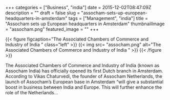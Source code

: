 +++
categories = ["Business", "india"]
date = 2015-12-02T08:47:09Z
description = ""
draft = false
slug = "assocham-sets-up-european-headquarters-in-amsterdam"
tags = ["Management", "india"]
title = "Assocham sets up European headquarters in Amsterdam"
thumbnailImage = "assocham.png"
featured_image = ""
+++

{{< figure figcaption="The Associated Chambers of Commerce and Industry of India " class="left" >}}
	{{< img src= "assocham.png"  alt="The Associated Chambers of Commerce and Industry of India " >}}
{{< /figure >}}

The Associated Chambers of Commerce and Industry of India (known as Assocham India) has officially opened its first Dutch branch in Amsterdam. According to Vikas Chaturvedi, the founder of Assocham Netherlands, the launch of Assocham’s European base in Amsterdam “will give a substantial boost in business between India and Europe. This will further enhance the role of the Netherlands...

